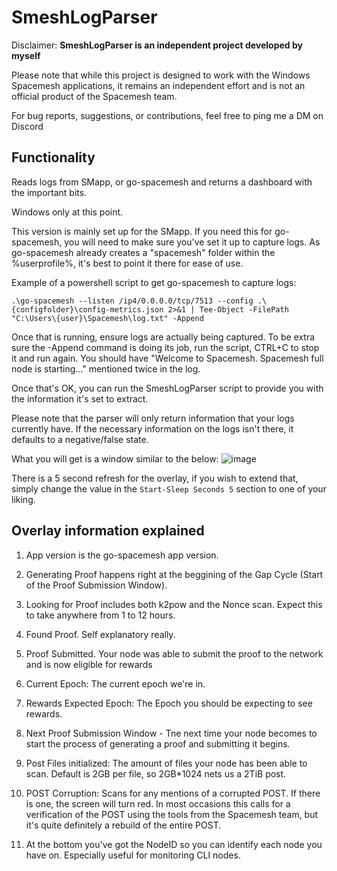 # SmeshLogParser
Disclaimer:
**SmeshLogParser is an independent project developed by myself**

Please note that while this project is designed to work with the Windows Spacemesh applications, it remains an independent effort and is not an official product of the Spacemesh team.

For bug reports, suggestions, or contributions, feel free to ping me a DM on Discord

Functionality
-
Reads logs from SMapp, or go-spacemesh and returns a dashboard with the important bits.

Windows only at this point.

This version is mainly set up for the SMapp. If you need this for go-spacemesh, you will need to make sure you've set it up to capture logs. As go-spacemesh already creates a "spacemesh" folder within the %userprofile%, it's best to point it there for ease of use. 

Example of a powershell script to get go-spacemesh to capture logs:

```.\go-spacemesh --listen /ip4/0.0.0.0/tcp/7513 --config .\{configfolder}\config-metrics.json 2>&1 | Tee-Object -FilePath "C:\Users\{user}\Spacemesh\log.txt" -Append```

Once that is running, ensure logs are actually being captured. To be extra sure the -Append command is doing its job, run the script, CTRL+C to stop it and run again. You should have "Welcome to Spacemesh. Spacemesh full node is starting..." mentioned twice in the log.

Once that's OK, you can run the SmeshLogParser script to provide you with the information it's set to extract.

Please note that the parser will only return information that your logs currently have. If the necessary information on the logs isn't there, it defaults to a negative/false state.

What you will get is a window similar to the below:
![image](https://github.com/Dumraden/SmeshLogParser/assets/140160132/26074ee3-a0f3-4199-b37b-e5a8a6d9fec6)


There is a 5 second refresh for the overlay, if you wish to extend that, simply change the value in the ```Start-Sleep Seconds 5``` section to one of your liking.

Overlay information explained
-
1. App version is the go-spacemesh app version.
2. Generating Proof happens right at the beggining of the Gap Cycle (Start of the Proof Submission Window).
3. Looking for Proof includes both k2pow and the Nonce scan. Expect this to take anywhere from 1 to 12 hours.
4. Found Proof. Self explanatory really.
5. Proof Submitted. Your node was able to submit the proof to the network and is now eligible for rewards

6. Current Epoch: The current epoch we're in.
7. Rewards Expected Epoch: The Epoch you should be expecting to see rewards. 
8. Next Proof Submission Window - Tne next time your node becomes to start the process of generating a proof and submitting it begins.

9. Post Files initialized: The amount of files your node has been able to scan. Default is 2GB per file, so 2GB*1024 nets us a 2TiB post.
10. POST Corruption: Scans for any mentions of a corrupted POST. If there is one, the screen will turn red. In most occasions this calls for a verification of the POST using the tools from the Spacemesh team, but it's quite definitely a rebuild of the entire POST.

11. At the bottom you've got the NodeID so you can identify each node you have on. Especially useful for monitoring CLI nodes.





